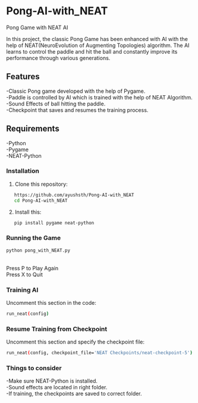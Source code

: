 # Pong-AI-with_NEAT
Pong Game with NEAT AI

In this project, the classic Pong Game has been enhanced with AI with the help of NEAT(NeuroEvolution of Augmenting Topologies) algorithm. The AI learns to control the paddle and hit the ball and constantly improve its performance through various generations.

## Features

-Classic Pong game developed with the help of Pygame.<br>
-Paddle is controlled by AI which is trained with the help of NEAT Algorithm.<br>
-Sound Effects of ball hitting the paddle.<br>
-Checkpoint that saves and resumes the training process.<br>

## Requirements

-Python<br>
-Pygame<br>
-NEAT-Python<br>

### Installation

1) Clone this repository:<br>
```bash
   https://github.com/ayushsth/Pong-AI-with_NEAT
   cd Pong-AI-with_NEAT
```

2) Install this:<br>
```bash
   pip install pygame neat-python
```

### Running the Game
```bash
python pong_with_NEAT.py
```

<br>
Press P to Play Again<br>
Press X to Quit

### Training AI

Uncomment this section in the code:<br>
```bash
run_neat(config)
```

### Resume Training from Checkpoint

Uncomment this section and specify the checkpoint file:<br>
```bash
run_neat(config, checkpoint_file='NEAT Checkpoints/neat-checkpoint-5')
```

### Things to consider
-Make sure NEAT-Python is installed.<br>
-Sound effects are located in right folder.<br>
-If training, the checkpoints are saved to correct folder.
